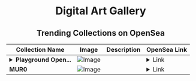<div align="center">

# Digital Art Gallery

## Trending Collections on OpenSea

| Collection Name                       | Image                                                                                     | Description                       | OpenSea Link                                                                                          |
|---------------------------------------|-------------------------------------------------------------------------------------------|-----------------------------------|--------------------------------------------------------------------------------------------------------|
| **<details><summary>Playground Open...</summary>Playground Open Ticketing Ecosystem Event 12008</details>** | ![Image](https://i.seadn.io/s/raw/files/ad4b567b5e819f5eb9dc8588aeb6896f.png?w=500&auto=format?w=200&auto=format) |  | <details><summary>Link</summary>[Playground Open Ticketing Ecosystem Event 12008](https://opensea.io/collection/playground-open-ticketing-ecosystem-event-12008)</details> |
| **MUR0** | ![Image](https://i.seadn.io/s/raw/files/f91a3af04f660d8138903531e137d6a6.gif?w=500&auto=format?w=200&auto=format) |  | <details><summary>Link</summary>[MUR0](https://opensea.io/collection/mur0-5)</details> |

</div>